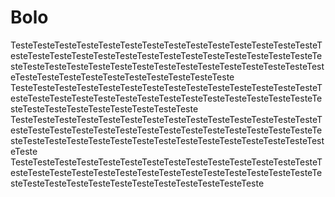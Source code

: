  # Bolo 



TesteTesteTesteTesteTesteTesteTesteTesteTesteTesteTesteTesteTesteTesteTesteTesteTesteTesteTesteTesteTesteTesteTesteTesteTesteTesteTesteTesteTesteTesteTesteTesteTesteTesteTesteTesteTesteTesteTesteTesteTesteTesteTesteTesteTesteTesteTesteTesteTesteTesteTesteTesteTeste
TesteTesteTesteTesteTesteTesteTesteTesteTesteTesteTesteTesteTesteTesteTesteTesteTesteTesteTesteTesteTesteTesteTesteTesteTesteTesteTesteTesteTesteTesteTesteTesteTesteTesteTesteTesteTeste
TesteTesteTesteTesteTesteTesteTesteTesteTesteTesteTesteTesteTesteTesteTesteTesteTesteTesteTesteTesteTesteTesteTesteTesteTesteTesteTesteTesteTesteTesteTesteTesteTesteTesteTesteTesteTesteTesteTesteTesteTesteTesteTesteTeste
TesteTesteTesteTesteTesteTesteTesteTesteTesteTesteTesteTesteTesteTesteTesteTesteTesteTesteTesteTesteTesteTesteTesteTesteTesteTesteTesteTesteTesteTesteTesteTesteTesteTesteTesteTesteTesteTesteTesteTeste